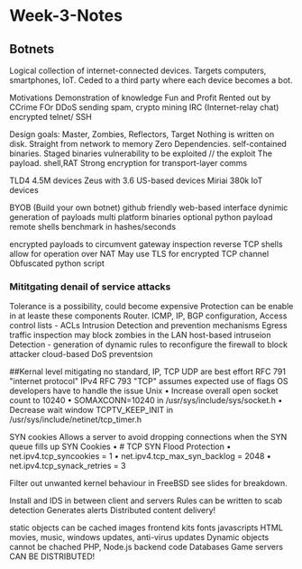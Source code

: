 # Week-3-Notes

## Botnets
Logical collection of internet-connected devices.
Targets computers, smartphones, IoT.
Ceded to a third party where each device becomes a bot.

Motivations
Demonstration of knowledge
Fun and Profit
Rented out by CCrime
FOr DDoS
sending spam, crypto mining
IRC (Internet-relay chat) encrypted telnet/ SSH

Design goals:
Master, Zombies, Reflectors, Target
Nothing is written on disk. Straight from network to memory
Zero Dependencies. self-contained binaries.
Staged binaries
vulnerability to be exploited // the exploit
The payload. shell,RAT
Strong encryption for transport-layer comms

TLD4 4.5M devices
Zeus with 3.6 US-based devices
Miriai 380k IoT devices

BYOB (Build your own botnet) github
friendly web-based interface
dynimic generation of payloads
multi platform binaries
optional python payload
remote shells
benchmark in hashes/seconds

encrypted payloads to circumvent gateway inspection
reverse TCP shells allow for operation over NAT
May use TLS for encrypted TCP channel
Obfuscated python script

### Mititgating denail of service attacks 
Tolerance is a possibility, could become expensive
Protection can be enable in at leaste these components
Router. ICMP, IP, BGP configuration, Access control lists - ACLs
Intrusion Detection and prevention mechanisms
Egress traffic inspection may block zombies in the LAN
host-based intruseion Detection - generation of dynamic rules to reconfigure the firewall to block attacker
cloud-based DoS preventsion

##Kernal level mitigating
no standard, IP, TCP UDP are best effort
RFC 791 "internet protocol"  IPv4
RFC 793 "TCP" assumes expected use of flags
OS developers have to handle the issue
Unix
• Increase overall open socket count to 10240
• SOMAXCONN=10240 in /usr/sys/include/sys/socket.h
• Decrease wait window TCPTV_KEEP_INIT in 
  /usr/sys/include/netinet/tcp_timer.h

SYN cookies
Allows a server to avoid dropping connections when the SYN queue fills up
SYN Cookies
• # TCP SYN Flood Protection
• net.ipv4.tcp_syncookies = 1
• net.ipv4.tcp_max_syn_backlog = 2048
• net.ipv4.tcp_synack_retries = 3

Filter out unwanted kernel behaviour in FreeBSD
see slides for breakdown.

Install and IDS in between client and servers
Rules can be written to scab detection
Generates alerts
Distributed content delivery!

static objects can be cached 
images
frontend kits
fonts
javascripts
HTML
movies, music, windows updates, anti-virus updates
Dynamic objects cannot be chached
PHP, Node.js backend code
Databases
Game servers
CAN BE DISTRIBUTED!
